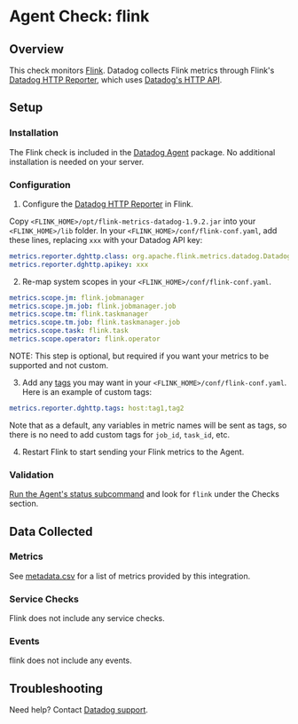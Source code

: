 # Agent Check: flink

## Overview

This check monitors [Flink][1]. Datadog collects Flink metrics through Flink's
[Datadog HTTP Reporter][4], which uses [Datadog's HTTP API][2].

## Setup

### Installation

The Flink check is included in the [Datadog Agent][3] package.
No additional installation is needed on your server.

### Configuration

1. Configure the [Datadog HTTP Reporter][4] in Flink.

Copy `<FLINK_HOME>/opt/flink-metrics-datadog-1.9.2.jar` into your `<FLINK_HOME>/lib` folder.
In your `<FLINK_HOME>/conf/flink-conf.yaml`, add these lines, replacing `xxx` with your Datadog API key:

```yaml
metrics.reporter.dghttp.class: org.apache.flink.metrics.datadog.DatadogHttpReporter
metrics.reporter.dghttp.apikey: xxx
```

2. Re-map system scopes in your `<FLINK_HOME>/conf/flink-conf.yaml`.

```yaml
metrics.scope.jm: flink.jobmanager
metrics.scope.jm.job: flink.jobmanager.job
metrics.scope.tm: flink.taskmanager
metrics.scope.tm.job: flink.taskmanager.job
metrics.scope.task: flink.task
metrics.scope.operator: flink.operator
```

NOTE: This step is optional, but required if you want your metrics to be supported
and not custom.

3. Add any [tags][4] you may want in your `<FLINK_HOME>/conf/flink-conf.yaml`.
Here is an example of custom tags:

```yaml
metrics.reporter.dghttp.tags: host:tag1,tag2
```

Note that as a default, any variables in metric names will be sent as tags,
so there is no need to add custom tags for `job_id`, `task_id`, etc.

4. Restart Flink to start sending your Flink metrics to the Agent.

### Validation

[Run the Agent's status subcommand][7] and look for `flink` under the Checks section.

## Data Collected

### Metrics

See [metadata.csv][8] for a list of metrics provided by this integration.

### Service Checks

Flink does not include any service checks.

### Events

flink does not include any events.

## Troubleshooting

Need help? Contact [Datadog support][9].

[1]: https://flink.apache.org/
[2]: https://docs.datadoghq.com/api/?lang=bash#api-reference
[3]: https://app.datadoghq.com/account/settings#agent
[4]: https://ci.apache.org/projects/flink/flink-docs-release-1.9/monitoring/metrics.html#datadog-orgapacheflinkmetricsdatadogdatadoghttpreporter
[5]: https://ci.apache.org/projects/flink/flink-docs-stable/monitoring/metrics.html#system-scope
[6]: https://docs.datadoghq.com/agent/guide/agent-commands/#start-stop-and-restart-the-agent
[7]: https://docs.datadoghq.com/agent/guide/agent-commands/#agent-status-and-information
[8]: https://github.com/DataDog/integrations-core/blob/master/flink/metadata.csv
[9]: https://docs.datadoghq.com/help
